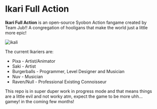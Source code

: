 # Ikari Full Action
**Ikari Full Action** is an open-source Syobon Action fangame created by Team Jub!! A congregation of hooligans that make the world just a little more epic!

![ikali](https://github.com/Burgerballs/ikarifullaction/assets/107233412/4db3bd3c-1471-44b4-9445-079e8b927c4c)

The current Ikariers are:
* Pixa - Artist/Animator
*  Saki - Artist
*  Burgerballs - Programmer, Level Designer and Musician
*  Nuv - Musician
*  Raven/Null - Professional Existing Connoisseur

This repo is in super duper work in progress mode and that means things are a little evil and not worky atm, expect the game to be more uhh... gamey! in the coming few months!
